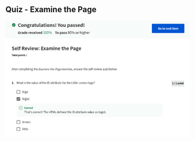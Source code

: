## Quiz - Examine the Page

![](/C1-introduction-to-front-end-development/week1/q-examine-the-page/ss.png)
